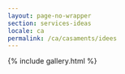 ```yaml
---
layout: page-no-wrapper
section: services-ideas
locale: ca
permalink: /ca/casaments/idees
---
```


<div class="wrapper">
  {% include gallery.html %}
</div>
